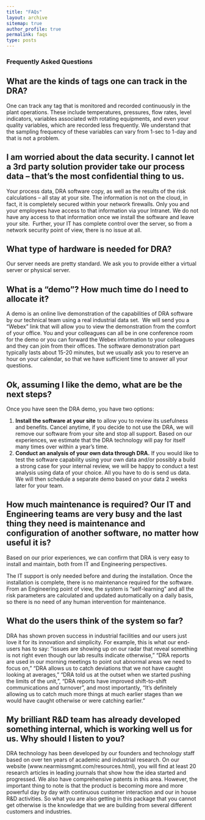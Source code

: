 ```yaml
---
title: "FAQs"
layout: archive
sitemap: true
author_profile: true
permalink: faqs
type: posts
---
```


<h3 class="archive__subtitle">Frequently Asked Questions</h3>

<h2 class="archive__item-title">What are the kinds of tags one can track in the DRA?</h2>
<p class="archive__item-excerpt">One can track any tag that is monitored and recorded continuously in the plant operations. These include temperatures, pressures, flow rates, level indicators, variables associated with rotating equipments, and even your quality variables, which are recorded less frequently. We understand that the sampling frequency of these variables can vary from 1-sec to 1-day and that is not a problem. </p>

<h2 class="archive__item-title">I am worried about the data security. I cannot let a 3rd party solution provider take our process data – that’s the most confidential thing to us.</h2>
<p class="archive__item-excerpt">Your process data, DRA software copy, as well as the results of the risk calculations – all stay at your site. The information is not on the cloud, in fact, it is completely secured within your network firewalls. Only you and your employees have access to that information via your Intranet. We do not have any access to that information once we install the software and leave your site.  Further, your IT has complete control over the server, so from a network security point of view, there is no issue at all. </p>

<h2 class="archive__item-title">What type of hardware is needed for DRA?</h2>
<p class="archive__item-excerpt">Our server needs are pretty standard. We ask you to provide either a virtual server or physical server.</p>

<h2 class="archive__item-title">What is a “demo”? How much time do I need to allocate it?</h2>
<p class="archive__item-excerpt">A demo is an online live demonstration of the capabilities of DRA software by our technical team using a real industrial data set.  We will send you a “Webex” link that will allow you to view the demonstration from the comfort of your office. You and your colleagues can all be in one conference room for the demo or you can forward the Webex information to your colleagues and they can join from their offices. The software demonstration part typically lasts about 15-20 minutes, but we usually ask you to reserve an hour on your calendar, so that we have sufficient time to answer all your questions.</p>

<h2 class="archive__item-title">Ok, assuming I like the demo, what are be the next steps?</h2>
<p class="archive__item-excerpt">Once you have seen the DRA demo, you have two options:</p>
<p><ol>
<li><b>Install the software at your site</b> to allow you to review its usefulness and benefits. Cancel anytime, if you decide to not use the DRA, we will remove our software from your site and stop all support. Based on our experiences, we estimate that the DRA technology will pay for itself many times over within a year’s time.</li>
<li><b>Conduct an analysis of your own data through DRA.</b> If you would like to test the software capability using your own data and/or possibly a build a strong case for your internal review, we will be happy to conduct a test analysis using data of your choice. All you have to do is send us data. We will then schedule a separate demo based on your data 2 weeks later for your team.</li></ol></p>

<h2 class="archive__item-title">How much maintenance is required? Our IT and Engineering teams are very busy and the last thing they need is maintenance and configuration of another software, no matter how useful it is?</h2>
<p class="archive__item-excerpt">Based on our prior experiences, we can confirm that DRA is very easy to install and maintain, both from IT and Engineering perspectives.</p>
<p>The IT support is only needed before and during the installation. Once the installation is complete, there is no maintenance required for the software. From an Engineering point of view, the system is “self-learning” and all the risk parameters are calculated and updated automatically on a daily basis, so there is no need of any human intervention for maintenance.</p>

<h2 class="archive__item-title">What do the users think of the system so far?</h2>
<p class="archive__item-excerpt">DRA has shown proven success in industrial facilities and our users just love it for its innovation and simplicity. For example, this is what our end-users has to say: “issues are showing up on our radar that reveal something is not right even though our lab results indicate otherwise,” “DRA reports are used in our morning meetings to point out abnormal areas we need to focus on,” “DRA allows us to catch deviations that we not have caught looking at averages,” “DRA told us at the outset when we started pushing the limits of the unit,”, “DRA reports have improved shift-to-shift communications and turnover”, and most importantly, “It’s definitely allowing us to catch much more things at much earlier stages than we would have caught otherwise or were catching earlier.”</p>

<h2 class="archive__item-title">My brilliant R&D team has already developed something internal, which is working well us for us. Why should I listen to you?</h2>
<p class="archive__item-excerpt">DRA technology has been developed by our founders and technology staff based on over ten years of academic and industrial research. On our website (www.nearmissmgmt.com/resources.html), you will find at least 20 research articles in leading journals that show how the idea started and progressed. We also have comprehensive patents in this area. However, the important thing to note is that the product is becoming more and more powerful day by day with continuous customer interaction and our in house R&D activities. So what you are also getting in this package that you cannot get otherwise is the knowledge that we are building from several different customers and industries.</p>
